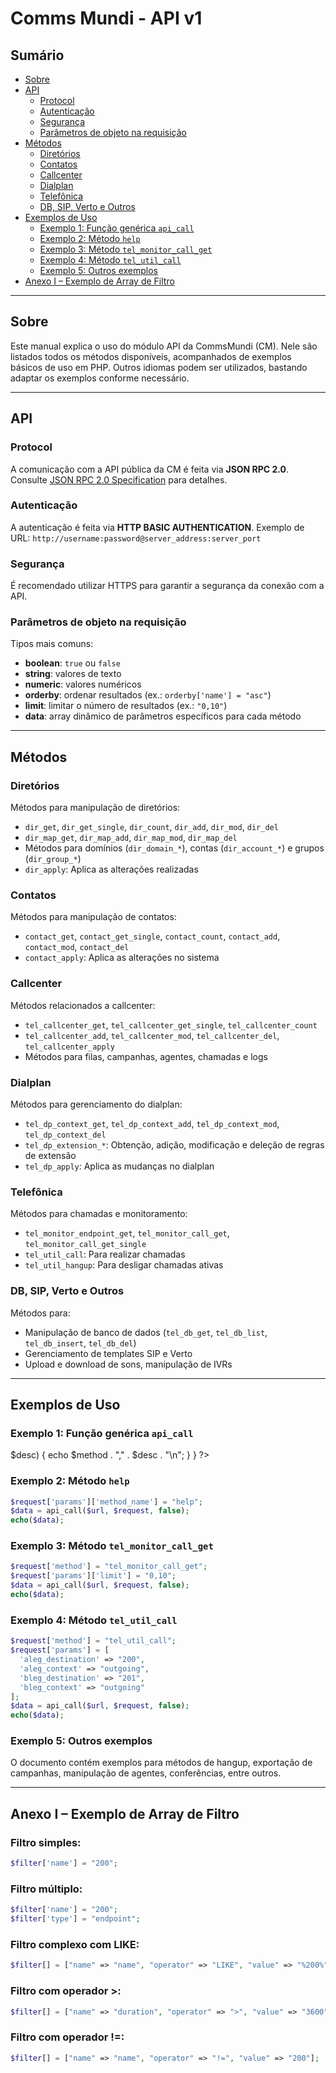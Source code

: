 # Comms Mundi - API v1

## Sumário
- [Sobre](#sobre)
- [API](#api)
  - [Protocol](#protocol)
  - [Autenticação](#autenticacao)
  - [Segurança](#seguranca)
  - [Parâmetros de objeto na requisição](#parametros-de-objeto-na-requisicao)
- [Métodos](#metodos)
  - [Diretórios](#diretorios)
  - [Contatos](#contatos)
  - [Callcenter](#callcenter)
  - [Dialplan](#dialplan)
  - [Telefônica](#telefonica)
  - [DB, SIP, Verto e Outros](#db-sip-verto-e-outros)
- [Exemplos de Uso](#exemplos-de-uso)
  - [Exemplo 1: Função genérica `api_call`](#exemplo-1-funcao-generica-apicall)
  - [Exemplo 2: Método `help`](#exemplo-2-metodo-help)
  - [Exemplo 3: Método `tel_monitor_call_get`](#exemplo-3-metodo-tel_monitor_call_get)
  - [Exemplo 4: Método `tel_util_call`](#exemplo-4-metodo-tel_util_call)
  - [Exemplo 5: Outros exemplos](#exemplo-5-outros-exemplos)
- [Anexo I – Exemplo de Array de Filtro](#anexo-i-exemplo-de-array-de-filtro)

---

## Sobre

Este manual explica o uso do módulo API da CommsMundi (CM). Nele são listados todos os métodos disponíveis, acompanhados de exemplos básicos de uso em PHP. Outros idiomas podem ser utilizados, bastando adaptar os exemplos conforme necessário.

---

## API

### Protocol

A comunicação com a API pública da CM é feita via **JSON RPC 2.0**.
Consulte [JSON RPC 2.0 Specification](http://www.jsonrpc.org/specification) para detalhes.

### Autenticação

A autenticação é feita via **HTTP BASIC AUTHENTICATION**.
Exemplo de URL: `http://username:password@server_address:server_port`

### Segurança

É recomendado utilizar HTTPS para garantir a segurança da conexão com a API.

### Parâmetros de objeto na requisição

Tipos mais comuns:
- **boolean**: `true` ou `false`
- **string**: valores de texto
- **numeric**: valores numéricos
- **orderby**: ordenar resultados (ex.: `orderby['name'] = "asc"`)
- **limit**: limitar o número de resultados (ex.: `"0,10"`)
- **data**: array dinâmico de parâmetros específicos para cada método

---

## Métodos

### Diretórios

Métodos para manipulação de diretórios:
- `dir_get`, `dir_get_single`, `dir_count`, `dir_add`, `dir_mod`, `dir_del`
- `dir_map_get`, `dir_map_add`, `dir_map_mod`, `dir_map_del`
- Métodos para domínios (`dir_domain_*`), contas (`dir_account_*`) e grupos (`dir_group_*`)
- `dir_apply`: Aplica as alterações realizadas

### Contatos

Métodos para manipulação de contatos:
- `contact_get`, `contact_get_single`, `contact_count`, `contact_add`, `contact_mod`, `contact_del`
- `contact_apply`: Aplica as alterações no sistema

### Callcenter

Métodos relacionados a callcenter:
- `tel_callcenter_get`, `tel_callcenter_get_single`, `tel_callcenter_count`
- `tel_callcenter_add`, `tel_callcenter_mod`, `tel_callcenter_del`, `tel_callcenter_apply`
- Métodos para filas, campanhas, agentes, chamadas e logs

### Dialplan

Métodos para gerenciamento do dialplan:
- `tel_dp_context_get`, `tel_dp_context_add`, `tel_dp_context_mod`, `tel_dp_context_del`
- `tel_dp_extension_*`: Obtenção, adição, modificação e deleção de regras de extensão
- `tel_dp_apply`: Aplica as mudanças no dialplan

### Telefônica

Métodos para chamadas e monitoramento:
- `tel_monitor_endpoint_get`, `tel_monitor_call_get`, `tel_monitor_call_get_single`
- `tel_util_call`: Para realizar chamadas
- `tel_util_hangup`: Para desligar chamadas ativas

### DB, SIP, Verto e Outros

Métodos para:
- Manipulação de banco de dados (`tel_db_get`, `tel_db_list`, `tel_db_insert`, `tel_db_del`)
- Gerenciamento de templates SIP e Verto
- Upload e download de sons, manipulação de IVRs

---

## Exemplos de Uso

### Exemplo 1: Função genérica `api_call`

<?php include("api_call.inc.php");
$server = getenv('API_SERVER'); // Defina API_SERVER no ambiente
$url = "http://" . getenv('API_USERNAME') . ":" . getenv('API_PASSWORD') . "@" . $server;
$request = array();
$request['id'] = mt_rand();
$request['jsonrpc'] = "2.0";
$request['method'] = "help";
$data = api_call($url, $request);
if (isset($data['result'])) {
  foreach ($data['result'] as $method => $desc) {
    echo $method . "," . $desc . "\n";
  }
}
?>

### Exemplo 2: Método `help`

```php
$request['params']['method_name'] = "help";
$data = api_call($url, $request, false);
echo($data);
```

### Exemplo 3: Método `tel_monitor_call_get`

```php
$request['method'] = "tel_monitor_call_get";
$request['params']['limit'] = "0,10";
$data = api_call($url, $request, false);
echo($data);
```

### Exemplo 4: Método `tel_util_call`

```php
$request['method'] = "tel_util_call";
$request['params'] = [
  'aleg_destination' => "200",
  'aleg_context' => "outgoing",
  'bleg_destination' => "201",
  'bleg_context' => "outgoing"
];
$data = api_call($url, $request, false);
echo($data);
```

### Exemplo 5: Outros exemplos

O documento contém exemplos para métodos de hangup, exportação de campanhas, manipulação de agentes, conferências, entre outros.

---

## Anexo I – Exemplo de Array de Filtro

### Filtro simples:

```php
$filter['name'] = "200";
```

### Filtro múltiplo:

```php
$filter['name'] = "200";
$filter['type'] = "endpoint";
```

### Filtro complexo com LIKE:

```php
$filter[] = ["name" => "name", "operator" => "LIKE", "value" => "%200%"];
```

### Filtro com operador >:

```php
$filter[] = ["name" => "duration", "operator" => ">", "value" => "3600"];
```

### Filtro com operador !=:

```php
$filter[] = ["name" => "name", "operator" => "!=", "value" => "200"];
